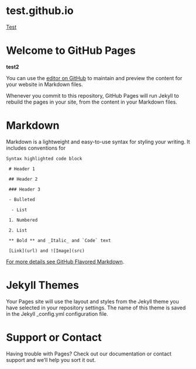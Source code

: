 # test.github.io

[Test](https://github.com/JorisNeveu/test.github.io/new/master)


**Welcome to GitHub Pages**
==============================

**test2**

You can use the [editor on GitHub](https://github.com/Gouga34/test.github.io/edit/master/README.md) to maintain and preview the content for your website in Markdown files.

Whenever you commit to this repository, GitHub Pages will run Jekyll to rebuild the pages in your site, from the content in your Markdown files.

**Markdown**
=================
Markdown is a lightweight and easy-to-use syntax for styling your writing. It includes conventions for

    Syntax highlighted code block

     # Header 1
     
     ## Header 2
     
     ### Header 3

     - Bulleted

      - List

     1. Numbered

     2. List

     ** Bold ** and _Italic_ and `Code` text

     [Link](url) and ![Image](src)

[For more details see GitHub Flavored Markdown](https://guides.github.com/features/mastering-markdown/).

**Jekyll Themes**
====================
Your Pages site will use the layout and styles from the Jekyll theme you have selected in your repository settings. The name of this theme is saved in the Jekyll _config.yml configuration file.

**Support or Contact**
========================
Having trouble with Pages? Check out our documentation or contact support and we’ll help you sort it out.

